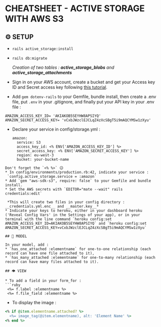 # CHEATSHEET - ACTIVE STORAGE WITH AWS S3

## ⚙️ SETUP

* `rails active_storage:install`
* `rails db:migrate`

  *Creation of two tables : __active_storage_blobs__ and __active_storage_attachments__*
* Sign in on your AWS account, create a bucket and get your Access key ID and Secret access key following [this tutorial][tuto active storage]. 
* Add `gem dotenv-rails` to your Gemfile, bundle install, then create a .env file, put `.env` in your .gitignore, and finally put your API key in your .env file :
```
AMAZON_ACCESS_KEY_ID= 'AKIAKOB5SEYHW8APSIYQ'
AMAZON_SECRET_ACCESS_KEY= 'vCxbJWzclEJCLqZ4zXcSBgT5i9mAQCYMSw1zXyu'
```
* Declare your service in config/storage.yml :
  ```
  amazon:
    service: S3
    access_key_id: <% ENV['AMAZON_ACCESS_KEY_ID'] %>
    secret_access_key: <% ENV['AMAZON_SECRET_ACCESS_KEY'] %>
    region: eu-west-3
    bucket: your-bucket-name
 ```
 Don't forget the `<% %>` 😉
* In config/environments/production.rb:42, indicate your service :
  `config.active_storage.service = :amazon`
* Add `gem "aws-sdk-s3", require: false` to your Gemfile and bundle install.
* Set the AWS secrets with `EDITOR="mate --wait" rails credentials:edit`

  *This will create two files in your config directory : __credentials.yml.enc__ and __master.key__*
* Indicate your keys to heroku, either in your dashboard heroku ('Reveal Config Vars' in the Settings of your app), or in your terminal with the line command `heroku config:set AMAZON_ACCESS_KEY_ID=AKIAKOB5SEYHW8APSIYQ` and `heroku config:set AMAZON_SECRET_ACCESS_KEY=vCxbJWzclEJCLqZ4zXcSBgT5i9mAQCYMSw1zXyu`

## 🔧 MODEL

In your model, add :
* `has_one_attached :elementname` for one-to-one relationship (each record can have one file attached to it),
* `has_many_attached :elementname` for one-to-many relationship (each record can have many files attached to it).

## 👁 VIEW

* To add a field in your form_for :
```ruby
  <%= f.label :elementname %>
  <%= f.file_field :elementname %>
```
* To display the image :
```ruby
<% if @item.elementname.attached? %>
  <%= image_tag(@item.elementname), alt: 'Element Name' %>
<% end %>
```

[tuto active storage]: https://medium.com/alturasoluciones/setting-up-rails-5-active-storage-with-amazon-s3-3d158cf021ff
